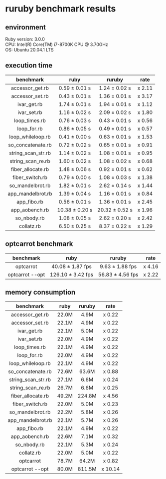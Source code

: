# ruruby benchmark results

## environment

Ruby version: 3.0.0  
CPU: Intel(R) Core(TM) i7-8700K CPU @ 3.70GHz  
OS: Ubuntu 20.04.1 LTS

## execution time

|     benchmark      |      ruby      |     ruruby     |  rate  |
| :----------------: | :------------: | :------------: | :----: |
|  accessor_get.rb   | 0.59 ± 0.01 s  | 1.24 ± 0.02 s  | x 2.11 |
|  accessor_set.rb   | 0.43 ± 0.01 s  | 1.36 ± 0.01 s  | x 3.17 |
|    ivar_get.rb     | 1.74 ± 0.01 s  | 1.94 ± 0.01 s  | x 1.12 |
|    ivar_set.rb     | 1.16 ± 0.02 s  | 2.09 ± 0.02 s  | x 1.80 |
|   loop_times.rb    | 0.76 ± 0.03 s  | 0.43 ± 0.01 s  | x 0.56 |
|    loop_for.rb     | 0.86 ± 0.05 s  | 0.49 ± 0.01 s  | x 0.57 |
| loop_whileloop.rb  | 0.41 ± 0.00 s  | 0.63 ± 0.01 s  | x 1.53 |
| so_concatenate.rb  | 0.72 ± 0.02 s  | 0.65 ± 0.01 s  | x 0.91 |
| string_scan_str.rb | 1.14 ± 0.02 s  | 1.08 ± 0.01 s  | x 0.95 |
| string_scan_re.rb  | 1.60 ± 0.02 s  | 1.08 ± 0.02 s  | x 0.68 |
| fiber_allocate.rb  | 1.48 ± 0.06 s  | 0.92 ± 0.01 s  | x 0.62 |
|  fiber_switch.rb   | 0.79 ± 0.00 s  | 1.08 ± 0.03 s  | x 1.38 |
|  so_mandelbrot.rb  | 1.82 ± 0.01 s  | 2.62 ± 0.14 s  | x 1.44 |
| app_mandelbrot.rb  | 1.39 ± 0.04 s  | 1.16 ± 0.01 s  | x 0.84 |
|    app_fibo.rb     | 0.56 ± 0.01 s  | 1.36 ± 0.01 s  | x 2.45 |
|   app_aobench.rb   | 10.38 ± 0.20 s | 20.32 ± 0.52 s | x 1.96 |
|    so_nbody.rb     | 1.08 ± 0.05 s  | 2.62 ± 0.20 s  | x 2.42 |
|     collatz.rb     | 6.50 ± 0.25 s  | 8.37 ± 0.22 s  | x 1.29 |

## optcarrot benchmark

|    benchmark    |       ruby        |      ruruby      |  rate  |
| :-------------: | :---------------: | :--------------: | :----: |
|    optcarrot    | 40.08 ± 1.87 fps  | 9.63 ± 1.88 fps  | x 4.16 |
| optcarrot --opt | 126.10 ± 3.42 fps | 56.83 ± 4.56 fps | x 2.22 |

## memory consumption

|     benchmark      | ruby  | ruruby |  rate   |
| :----------------: | :---: | :----: | :-----: |
|  accessor_get.rb   | 22.0M |  4.9M  | x 0.22  |
|  accessor_set.rb   | 22.1M |  4.9M  | x 0.22  |
|    ivar_get.rb     | 22.1M |  5.0M  | x 0.22  |
|    ivar_set.rb     | 22.0M |  4.9M  | x 0.22  |
|   loop_times.rb    | 22.1M |  4.9M  | x 0.22  |
|    loop_for.rb     | 22.0M |  4.9M  | x 0.22  |
| loop_whileloop.rb  | 22.1M |  4.9M  | x 0.22  |
| so_concatenate.rb  | 72.6M | 63.6M  | x 0.88  |
| string_scan_str.rb | 27.1M |  6.6M  | x 0.24  |
| string_scan_re.rb  | 26.7M |  6.6M  | x 0.25  |
| fiber_allocate.rb  | 49.2M | 224.8M | x 4.56  |
|  fiber_switch.rb   | 22.0M |  5.0M  | x 0.23  |
|  so_mandelbrot.rb  | 22.2M |  5.8M  | x 0.26  |
| app_mandelbrot.rb  | 22.1M |  5.7M  | x 0.26  |
|    app_fibo.rb     | 22.1M |  4.9M  | x 0.22  |
|   app_aobench.rb   | 22.6M |  7.1M  | x 0.32  |
|    so_nbody.rb     | 22.1M |  5.3M  | x 0.24  |
|     collatz.rb     | 22.0M |  5.0M  | x 0.22  |
|     optcarrot      | 78.7M | 64.2M  | x 0.82  |
|  optcarrot --opt   | 80.0M | 811.5M | x 10.14 |
